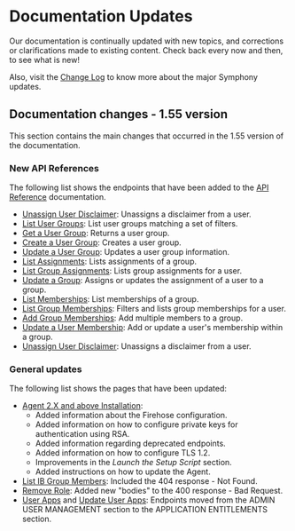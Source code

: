 # Documentation Updates

Our documentation is continually updated with new topics, and corrections or clarifications made to existing content. Check back every now and then, to see what is new!

Also, visit the [Change Log](change-log.md) to know more about the major Symphony updates.

## Documentation changes - 1.55 version

This section contains the main changes that occurred in the 1.55 version of the documentation.

### **New API References**

The following list shows the endpoints that have been added to the [API Reference](https://rest-api.symphony.com/reference) documentation.

* [Unassign User Disclaimer](https://developers.symphony.com/restapi/v1.55/reference-link/unassign-user-disclaimer): Unassigns a disclaimer from a user.
* [List User Groups](https://developers.symphony.com/restapi/v1.55/reference-link/list-user-groups): List user groups matching a set of filters.
* [Get a User Group](https://developers.symphony.com/restapi/v1.55/reference-link/get-a-user-group): Returns a user group.
* [Create a User Group](https://developers.symphony.com/restapi/v1.55/reference-link/create-a-user-group): Creates a user group.
* [Update a User Group](https://developers.symphony.com/restapi/v1.55/reference-link/update-a-user-group): Updates a user group information.
* [List Assignments](https://developers.symphony.com/restapi/v1.55/reference-link/list-assignments): Lists assignments of a group.
* [List Group Assignments](https://developers.symphony.com/restapi/v1.55/reference-link/list-group-assigments): Lists group assignments for a user.
* [Update a Group](https://developers.symphony.com/restapi/v1.55/reference-link/update-a-group): Assigns or updates the assignment of a user to a group.
* [List Memberships](https://developers.symphony.com/restapi/v1.55/reference-link/list-memberships): List memberships of a group.
* [List Group Memberships](https://developers.symphony.com/restapi/v1.55/reference-link/list-group-memberships): Filters and lists group memberships for a user.
* [Add Group Memberships](https://developers.symphony.com/restapi/v1.55/reference-link/add-group-memberships): Add multiple members to a group.
* [Update a User Membership](https://developers.symphony.com/restapi/v1.55/reference-link/update-a-user-membership): Add or update a user's membership within a group.
* [Unassign User Disclaimer](https://developers.symphony.com/restapi/v1.55/reference-link/unassign-user-disclaimer): Unassigns a disclaimer from a user.

### **General updates**

The following list shows the pages that have been updated:

* [Agent 2.X and above Installation](agent-guide/agent-2.x-and-above-installation.md):
  * Added information about the Firehose configuration.
  * Added information on how to configure private keys for authentication using RSA.
  * Added information regarding deprecated endpoints.
  * Added information on how to configure TLS 1.2.
  * Improvements in the _Launch the Setup Script_ section.
  * Added instructions on how to update the Agent.
* [List IB Group Members](https://developers.symphony.com/restapi/v1.55/reference-link/list-ib-group-members): Included the 404 response - Not Found.
* [Remove Role](https://developers.symphony.com/restapi/v1.55/reference-link/remove-role): Added new "bodies" to the 400 response - Bad Request.
* [User Apps](https://developers.symphony.com/restapi/v1.55/reference-link/user-apps) and [Update User Apps](https://developers.symphony.com/restapi/v1.55/reference-link/update-user-apps): Endpoints moved from the ADMIN USER MANAGEMENT section to the APPLICATION ENTITLEMENTS section.

